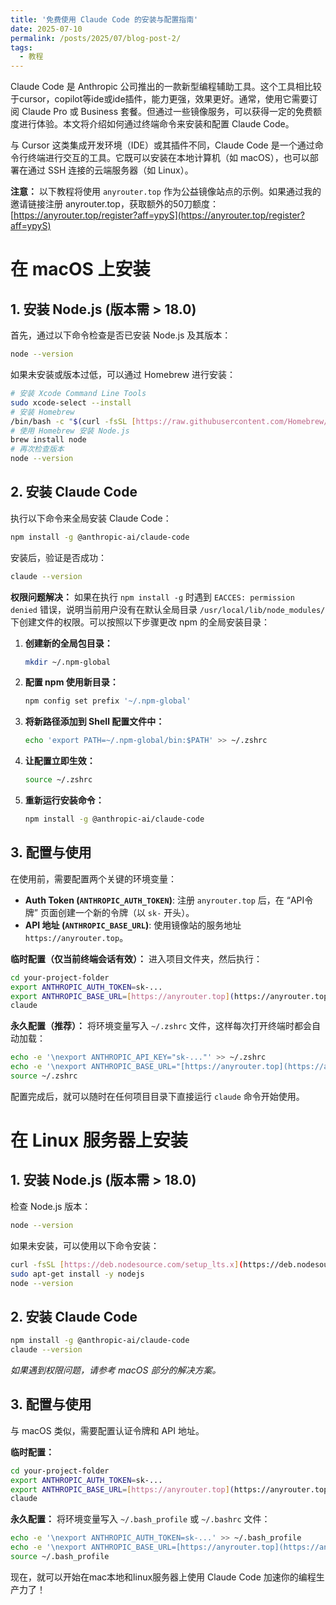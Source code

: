 ```yaml
---
title: '免费使用 Claude Code 的安装与配置指南'
date: 2025-07-10
permalink: /posts/2025/07/blog-post-2/
tags:
  - 教程
---
```


Claude Code 是 Anthropic 公司推出的一款新型编程辅助工具。这个工具相比较于cursor，copilot等ide或ide插件，能力更强，效果更好。通常，使用它需要订阅 Claude Pro 或 Business 套餐。但通过一些镜像服务，可以获得一定的免费额度进行体验。本文将介绍如何通过终端命令来安装和配置 Claude Code。

与 Cursor 这类集成开发环境（IDE）或其插件不同，Claude Code 是一个通过命令行终端进行交互的工具。它既可以安装在本地计算机（如 macOS），也可以部署在通过 SSH 连接的云端服务器（如 Linux）。

**注意：** 以下教程将使用 `anyrouter.top` 作为公益镜像站点的示例。如果通过我的邀请链接注册 anyrouter.top，获取额外的50刀额度：[https://anyrouter.top/register?aff=ypyS](https://anyrouter.top/register?aff=ypyS)

在 macOS 上安装
======

1\. 安装 Node.js (版本需 > 18.0)
-----

首先，通过以下命令检查是否已安装 Node.js 及其版本：
```bash
node --version
````

如果未安装或版本过低，可以通过 Homebrew 进行安装：

```bash
# 安装 Xcode Command Line Tools
sudo xcode-select --install
# 安装 Homebrew
/bin/bash -c "$(curl -fsSL [https://raw.githubusercontent.com/Homebrew/install/HEAD/install.sh](https://raw.githubusercontent.com/Homebrew/install/HEAD/install.sh))"
# 使用 Homebrew 安装 Node.js
brew install node
# 再次检查版本
node --version
```

2\. 安装 Claude Code
-----
执行以下命令来全局安装 Claude Code：

```bash
npm install -g @anthropic-ai/claude-code
```

安装后，验证是否成功：

```bash
claude --version
```

**权限问题解决：** 如果在执行 `npm install -g` 时遇到 `EACCES: permission denied` 错误，说明当前用户没有在默认全局目录 `/usr/local/lib/node_modules/` 下创建文件的权限。可以按照以下步骤更改 npm 的全局安装目录：

1.  **创建新的全局包目录：**
    ```bash
    mkdir ~/.npm-global
    ```
2.  **配置 npm 使用新目录：**
    ```bash
    npm config set prefix '~/.npm-global'
    ```
3.  **将新路径添加到 Shell 配置文件中：**
    ```bash
    echo 'export PATH=~/.npm-global/bin:$PATH' >> ~/.zshrc
    ```
4.  **让配置立即生效：**
    ```bash
    source ~/.zshrc
    ```
5.  **重新运行安装命令：**
    ```bash
    npm install -g @anthropic-ai/claude-code
    ```

3\. 配置与使用
-----

在使用前，需要配置两个关键的环境变量：

  * **Auth Token (`ANTHROPIC_AUTH_TOKEN`)**: 注册 `anyrouter.top` 后，在 “API令牌” 页面创建一个新的令牌（以 `sk-` 开头）。
  * **API 地址 (`ANTHROPIC_BASE_URL`)**: 使用镜像站的服务地址 `https://anyrouter.top`。

**临时配置（仅当前终端会话有效）：**
进入项目文件夹，然后执行：

```bash
cd your-project-folder
export ANTHROPIC_AUTH_TOKEN=sk-...
export ANTHROPIC_BASE_URL=[https://anyrouter.top](https://anyrouter.top)
claude
```

**永久配置（推荐）：**
将环境变量写入 `~/.zshrc` 文件，这样每次打开终端时都会自动加载：

```bash
echo -e '\nexport ANTHROPIC_API_KEY="sk-..."' >> ~/.zshrc
echo -e '\nexport ANTHROPIC_BASE_URL="[https://anyrouter.top](https://anyrouter.top)"' >> ~/.zshrc
source ~/.zshrc
```

配置完成后，就可以随时在任何项目目录下直接运行 `claude` 命令开始使用。

在 Linux 服务器上安装
======

1\. 安装 Node.js (版本需 \> 18.0)
-----

检查 Node.js 版本：

```bash
node --version
```

如果未安装，可以使用以下命令安装：

```bash
curl -fsSL [https://deb.nodesource.com/setup_lts.x](https://deb.nodesource.com/setup_lts.x) | sudo bash -
sudo apt-get install -y nodejs
node --version
```

2\. 安装 Claude Code
-----

```bash
npm install -g @anthropic-ai/claude-code
claude --version
```

*如果遇到权限问题，请参考 macOS 部分的解决方案。*

3\. 配置与使用
-----

与 macOS 类似，需要配置认证令牌和 API 地址。

**临时配置：**

```bash
cd your-project-folder
export ANTHROPIC_AUTH_TOKEN=sk-...
export ANTHROPIC_BASE_URL=[https://anyrouter.top](https://anyrouter.top)
claude
```

**永久配置：**
将环境变量写入 `~/.bash_profile` 或 `~/.bashrc` 文件：

```bash
echo -e '\nexport ANTHROPIC_AUTH_TOKEN=sk-...' >> ~/.bash_profile
echo -e '\nexport ANTHROPIC_BASE_URL=[https://anyrouter.top](https://anyrouter.top)' >> ~/.bash_profile
source ~/.bash_profile
```

现在，就可以开始在mac本地和linux服务器上使用 Claude Code 加速你的编程生产力了！